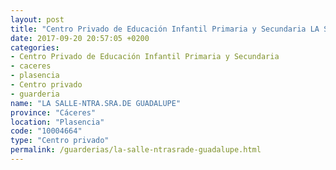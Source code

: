 ```yaml
---
layout: post
title: "Centro Privado de Educación Infantil Primaria y Secundaria LA SALLE-NTRA.SRA.DE GUADALUPE"
date: 2017-09-20 20:57:05 +0200
categories:
- Centro Privado de Educación Infantil Primaria y Secundaria
- caceres
- plasencia
- Centro privado
- guarderia
name: "LA SALLE-NTRA.SRA.DE GUADALUPE"
province: "Cáceres"
location: "Plasencia"
code: "10004664"
type: "Centro privado"
permalink: /guarderias/la-salle-ntrasrade-guadalupe.html
---
```

